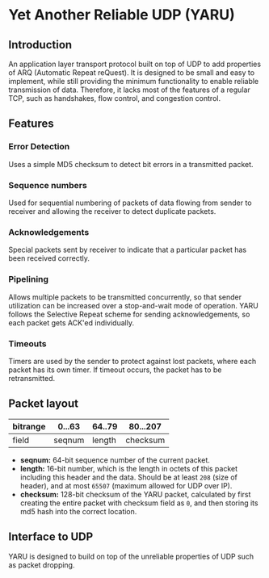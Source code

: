 # Yet Another Reliable UDP (YARU)

## Introduction

An application layer transport protocol built on top of UDP to add properties of ARQ (Automatic Repeat reQuest). It is designed to be small and easy to implement, while still providing the minimum functionality to enable reliable transmission of data. Therefore, it lacks most of the features of a regular TCP, such as handshakes, flow control, and congestion control.

## Features
### Error Detection
Uses a simple MD5 checksum to detect bit errors in a transmitted packet.

### Sequence numbers
Used for sequential numbering of packets of data flowing from sender to receiver and allowing the receiver to detect duplicate packets.

### Acknowledgements
Special packets sent by receiver to indicate that a particular packet has been received correctly.

### Pipelining
Allows multiple packets to be transmitted concurrently, so that sender utilization can be increased over a stop-and-wait mode of operation. YARU follows the Selective Repeat scheme for sending acknowledgements, so each packet gets ACK'ed individually.

### Timeouts
Timers are used by the sender to protect against lost packets, where each packet has its own timer. If timeout occurs, the packet has to be retransmitted.

## Packet layout
bitrange|0...63|64..79|80...207|
--------|------|------|--------|
   field|seqnum|length|checksum|

* **seqnum:** 64-bit sequence number of the current packet.
* **length:** 16-bit number, which is the length in octets of this packet including this
header and the data. Should be at least `208` (size of header), and at most `65507` (maximum allowed for UDP over IP).
* **checksum:** 128-bit checksum of the YARU packet, calculated by first creating the entire packet with checksum field as `0`, and then storing its md5 hash into the correct location. 

## Interface to UDP

YARU is designed to build on top of the unreliable properties of UDP such as packet dropping. 
